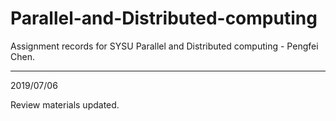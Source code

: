 # Parallel-and-Distributed-computing
Assignment records for SYSU Parallel and Distributed computing - Pengfei Chen.

---

2019/07/06

Review materials updated.